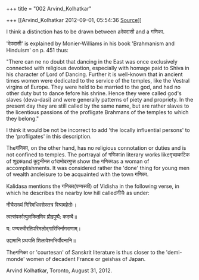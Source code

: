+++
title = "002 Arvind_Kolhatkar"

+++
[[Arvind_Kolhatkar	2012-09-01, 05:54:36 [Source](https://groups.google.com/g/samskrita/c/GkDOWsNsgJA)]]



I think a distinction has to be drawn between aदेवदासी and a गणिका.

  

'देवदासी' is explained by Monier-Williams in his book 'Brahmanism and Hinduism' on p. 451 thus: 

  

"There can ne no doubt that dancing in the East was once exclusively connected with religious devotion, especially with homage paid to Shiva in his character of Lord of Dancing. Further it is well-known that in ancient times women were dedicated to the service of the temples, like the Vestral virgins of Europe. They were held to be married to the god, and had no other duty but to dance fefore his shrine. Hence they were called god's slaves (deva-dasi) and were generally patterns of piety and propriety. In the present day they are still called by the same name, but are rather slaves to the licentious passions of the profligate Brahmans of the temples to which they belong."

  

I think it would be not be incorrect to add 'the locally influential persons' to the 'profligates' in this description.

  

Theगणिका, on the other hand, has no religious connotation or duties and is not confined to temples. The portrayal of गणिकाin literary works likeमृच्छकटिक of शूद्रकand कुट्टनीमत ofदामोदरगुप्त show the गणिकाas a woman of accomplishments. It was considered rather the 'done' thing for young men of wealth andleisure to be acquainted with the town
गणिका.   
  
Kalidasa mentions the गणिका(पण्यस्त्री) of Vidisha in the following verse, in which he describes the nearby low hill calledनीचैः as under:

  

नीचैराख्यं गिरिमधिवसेस्तत्र विश्रामहेतोः।  

त्वत्संपर्कात्पुलकितमिव प्रौढपुष्पै: कदम्बै॥

य: पण्यस्त्रीरतिपरिमलोद्गारिभिर्नागराणाम्।

उद्दामानि प्रथयति शिलावेश्मभिर्यौवनानि॥

  

Theगणिका or 'courtesan' of Sanskrit literature is thus closer to the 'demi-monde' women of decadent France or geishas of Japan.

  

Arvind Kolhatkar, Toronto, August 31, 2012.

  

  

> 
> >   
> > 

